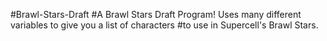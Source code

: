 #Brawl-Stars-Draft
#A Brawl Stars Draft Program! Uses many different variables to give you a list of characters
#to use in Supercell's Brawl Stars.
